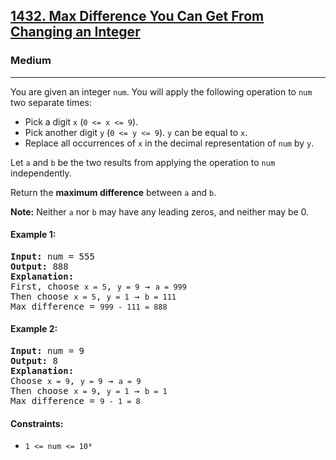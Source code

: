 ### <h2><a href="https://leetcode.com/problems/max-difference-you-can-get-from-changing-an-integer/">1432. Max Difference You Can Get From Changing an Integer</a></h2>  
<h3>Medium</h3>  
<hr>  
<div>  
<p>You are given an integer <code>num</code>. You will apply the following operation to <code>num</code> two separate times:</p>

<ul>
  <li>Pick a digit <code>x</code> (<code>0 <= x <= 9</code>).</li>
  <li>Pick another digit <code>y</code> (<code>0 <= y <= 9</code>). <code>y</code> can be equal to <code>x</code>.</li>
  <li>Replace all occurrences of <code>x</code> in the decimal representation of <code>num</code> by <code>y</code>.</li>
</ul>

<p>Let <code>a</code> and <code>b</code> be the two results from applying the operation to <code>num</code> independently.</p>  

<p>Return the <strong>maximum difference</strong> between <code>a</code> and <code>b</code>.</p>  

<p><strong>Note:</strong> Neither <code>a</code> nor <code>b</code> may have any leading zeros, and neither may be 0.</p>

<h4>Example 1:</h4>
<pre>
<strong>Input:</strong> num = 555  
<strong>Output:</strong> 888  
<strong>Explanation:</strong>  
First, choose <code>x = 5</code>, <code>y = 9</code> → <code>a = 999</code>  
Then choose <code>x = 5</code>, <code>y = 1</code> → <code>b = 111</code>  
Max difference = <code>999 - 111 = 888</code>
</pre>

<h4>Example 2:</h4>
<pre>
<strong>Input:</strong> num = 9  
<strong>Output:</strong> 8  
<strong>Explanation:</strong>  
Choose <code>x = 9</code>, <code>y = 9</code> → <code>a = 9</code>  
Then choose <code>x = 9</code>, <code>y = 1</code> → <code>b = 1</code>  
Max difference = <code>9 - 1 = 8</code>
</pre>

<h4>Constraints:</h4>
<ul>
  <li><code>1 <= num <= 10⁸</code></li>
</ul>
</div>
